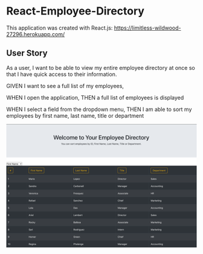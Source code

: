 # React-Employee-Directory

This application was created with React.js: https://limitless-wildwood-27296.herokuapp.com/

## User Story

As a user, I want to be able to view my entire employee directory at once so that I have quick access to their information.

GIVEN I want to see a full list of my employees,

WHEN I open the application,
THEN a full list of employees is displayed

WHEN I select a field from the dropdown menu,
THEN I am able to sort my employees by first name, last name, title or department

![](images/Employee-Directory.png)
